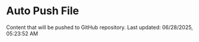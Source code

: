 # Auto Push File

Content that will be pushed to GitHub repository.
Last updated: 06/28/2025, 05:23:52 AM